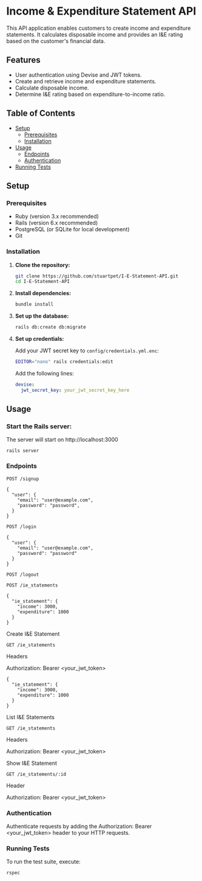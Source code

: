# Income & Expenditure Statement API

This API application enables customers to create income and expenditure statements. It calculates disposable income and provides an I&E rating based on the customer's financial data.

## Features

- User authentication using Devise and JWT tokens.
- Create and retrieve income and expenditure statements.
- Calculate disposable income.
- Determine I&E rating based on expenditure-to-income ratio.

## Table of Contents

- [Setup](#setup)
  - [Prerequisites](#prerequisites)
  - [Installation](#installation)
- [Usage](#usage)
  - [Endpoints](#endpoints)
  - [Authentication](#authentication)
- [Running Tests](#running-tests)

## Setup

### Prerequisites

- Ruby (version 3.x recommended)
- Rails (version 6.x recommended)
- PostgreSQL (or SQLite for local development)
- Git

### Installation

1. **Clone the repository:**

    ```bash
    git clone https://github.com/stuartpet/I-E-Statement-API.git
    cd I-E-Statement-API
    ```

2. **Install dependencies:**

    ```bash
    bundle install
    ```

3. **Set up the database:**

    ```bash
    rails db:create db:migrate
    ```

4. **Set up credentials:**

    Add your JWT secret key to `config/credentials.yml.enc`:

    ```bash
    EDITOR="nano" rails credentials:edit
    ```

    Add the following lines:

    ```yaml
    devise:
      jwt_secret_key: your_jwt_secret_key_here
    ```

## Usage

### Start the Rails server:

The server will start on http://localhost:3000

```
rails server
```

### Endpoints

```
POST /signup
```

```
{
  "user": {
    "email": "user@example.com",
    "password": "password",
  }
}
```

```
POST /login
```
```
{
  "user": {
    "email": "user@example.com",
    "password": "password"
  }
}
```

```
POST /logout
```

```
POST /ie_statements
```
```
{
  "ie_statement": {
    "income": 3000,
    "expenditure": 1000
  }
}
```
Create I&E Statement

```
GET /ie_statements
```
Headers

Authorization: Bearer <your_jwt_token>

```
{
  "ie_statement": {
    "income": 3000,
    "expenditure": 1000
  }
}
```

List I&E Statements

```
GET /ie_statements
```

Headers

Authorization: Bearer <your_jwt_token>

Show I&E Statement

```
GET /ie_statements/:id
```

Header

Authorization: Bearer <your_jwt_token>

### Authentication
Authenticate requests by adding the Authorization: Bearer <your_jwt_token> header to your HTTP requests.

### Running Tests
To run the test suite, execute:

```
rspec
```




